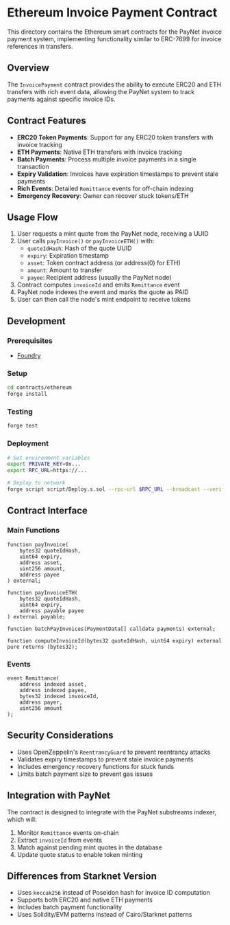 # Ethereum Invoice Payment Contract

This directory contains the Ethereum smart contracts for the PayNet invoice payment system, implementing functionality similar to ERC-7699 for invoice references in transfers.

## Overview

The `InvoicePayment` contract provides the ability to execute ERC20 and ETH transfers with rich event data, allowing the PayNet system to track payments against specific invoice IDs.

## Contract Features

- **ERC20 Token Payments**: Support for any ERC20 token transfers with invoice tracking
- **ETH Payments**: Native ETH transfers with invoice tracking  
- **Batch Payments**: Process multiple invoice payments in a single transaction
- **Expiry Validation**: Invoices have expiration timestamps to prevent stale payments
- **Rich Events**: Detailed `Remittance` events for off-chain indexing
- **Emergency Recovery**: Owner can recover stuck tokens/ETH

## Usage Flow

1. User requests a mint quote from the PayNet node, receiving a UUID
2. User calls `payInvoice()` or `payInvoiceETH()` with:
   - `quoteIdHash`: Hash of the quote UUID
   - `expiry`: Expiration timestamp
   - `asset`: Token contract address (or address(0) for ETH)
   - `amount`: Amount to transfer
   - `payee`: Recipient address (usually the PayNet node)
3. Contract computes `invoiceId` and emits `Remittance` event
4. PayNet node indexes the event and marks the quote as PAID
5. User can then call the node's mint endpoint to receive tokens

## Development

### Prerequisites

- [Foundry](https://getfoundry.sh/)

### Setup

```bash
cd contracts/ethereum
forge install
```

### Testing

```bash
forge test
```

### Deployment

```bash
# Set environment variables
export PRIVATE_KEY=0x...
export RPC_URL=https://...

# Deploy to network
forge script script/Deploy.s.sol --rpc-url $RPC_URL --broadcast --verify
```

## Contract Interface

### Main Functions

```solidity
function payInvoice(
    bytes32 quoteIdHash,
    uint64 expiry,
    address asset,
    uint256 amount,
    address payee
) external;

function payInvoiceETH(
    bytes32 quoteIdHash,
    uint64 expiry,
    address payable payee
) external payable;

function batchPayInvoices(PaymentData[] calldata payments) external;

function computeInvoiceId(bytes32 quoteIdHash, uint64 expiry) external pure returns (bytes32);
```

### Events

```solidity
event Remittance(
    address indexed asset,
    address indexed payee,
    bytes32 indexed invoiceId,
    address payer,
    uint256 amount
);
```

## Security Considerations

- Uses OpenZeppelin's `ReentrancyGuard` to prevent reentrancy attacks
- Validates expiry timestamps to prevent stale invoice payments
- Includes emergency recovery functions for stuck funds
- Limits batch payment size to prevent gas issues

## Integration with PayNet

The contract is designed to integrate with the PayNet substreams indexer, which will:

1. Monitor `Remittance` events on-chain
2. Extract `invoiceId` from events
3. Match against pending mint quotes in the database
4. Update quote status to enable token minting

## Differences from Starknet Version

- Uses `keccak256` instead of Poseidon hash for invoice ID computation
- Supports both ERC20 and native ETH payments
- Includes batch payment functionality
- Uses Solidity/EVM patterns instead of Cairo/Starknet patterns
